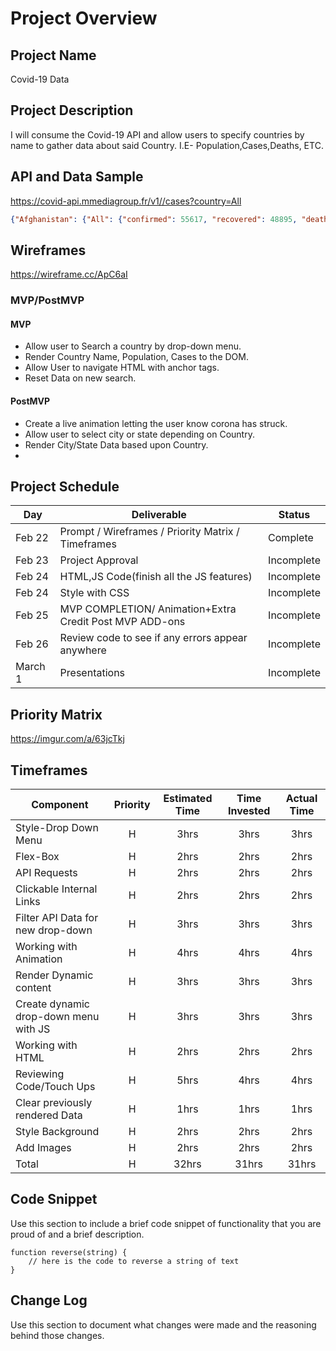 # Project Overview

## Project Name

Covid-19 Data 

## Project Description

I will consume the Covid-19 API and allow users to specify countries by name to gather data about said Country. I.E- Population,Cases,Deaths, ETC.

## API and Data Sample


https://covid-api.mmediagroup.fr/v1//cases?country=All
```json
{"Afghanistan": {"All": {"confirmed": 55617, "recovered": 48895, "deaths": 2433, "country": "Afghanistan", "population": 35530081, "sq_km_area": 652090}}
```

## Wireframes
https://wireframe.cc/ApC6aI

### MVP/PostMVP
#### MVP 
- Allow user to Search a country by drop-down menu. 
- Render Country Name, Population, Cases to the DOM.
- Allow User to navigate HTML with anchor tags.
- Reset Data on new search. 
#### PostMVP  
- Create a live animation letting the user know corona has struck.
- Allow user to select city or state depending on Country. 
- Render City/State Data based upon Country. 
- 
## Project Schedule

|  Day | Deliverable | Status
|---|---| ---|
|Feb 22| Prompt / Wireframes / Priority Matrix / Timeframes | Complete
|Feb 23| Project Approval | Incomplete
|Feb 24| HTML,JS Code(finish all the JS features) | Incomplete
|Feb 24| Style with CSS| Incomplete
|Feb 25| MVP COMPLETION/ Animation+Extra Credit Post MVP ADD-ons  | Incomplete
|Feb 26| Review code to see if any errors appear anywhere | Incomplete
|March 1| Presentations | Incomplete

## Priority Matrix
https://imgur.com/a/63jcTkj
## Timeframes

| Component | Priority | Estimated Time | Time Invested | Actual Time |
| --- | :---: |  :---: | :---: | :---: |
| Style-Drop Down Menu  | H | 3hrs| 3hrs | 3hrs |
| Flex-Box  | H | 2hrs| 2hrs | 2hrs |
| API Requests  | H | 2hrs| 2hrs | 2hrs |
| Clickable Internal Links | H | 2hrs| 2hrs | 2hrs |
| Filter API Data for new drop-down | H | 3hrs| 3hrs | 3hrs |
| Working with Animation | H | 4hrs| 4hrs | 4hrs |
| Render Dynamic content| H | 3hrs| 3hrs | 3hrs |
| Create dynamic drop-down menu with JS  | H | 3hrs| 3hrs | 3hrs |
| Working with HTML | H | 2hrs| 2hrs | 2hrs |
| Reviewing Code/Touch Ups | H | 5hrs| 4hrs | 4hrs |
| Clear previously rendered Data  | H | 1hrs| 1hrs | 1hrs |
| Style Background | H | 2hrs| 2hrs | 2hrs |
| Add Images | H | 2hrs| 2hrs | 2hrs |
| Total | H | 32hrs| 31hrs | 31hrs |

## Code Snippet

Use this section to include a brief code snippet of functionality that you are proud of and a brief description.  

```
function reverse(string) {
	// here is the code to reverse a string of text
}
```

## Change Log
 Use this section to document what changes were made and the reasoning behind those changes.  

